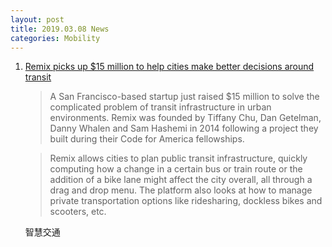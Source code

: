 ```yaml
---
layout: post
title: 2019.03.08 News
categories: Mobility
---
```


1. [Remix picks up $15 million to help cities make better decisions around transit](https://techcrunch.com/2019/03/07/remix-picks-up-15-million-to-help-cities-make-better-decisions-around-transit/)

    > A San Francisco-based startup just raised $15 million to solve the complicated problem of transit infrastructure in urban environments. Remix was founded by Tiffany Chu, Dan Getelman, Danny Whalen and Sam Hashemi in 2014 following a project they built during their Code for America fellowships.
    
    > Remix  allows cities to plan public transit infrastructure, quickly computing how a change in a certain bus or train route or the addition of a bike lane might affect the city overall, all through a drag and drop menu. The platform also looks at how to manage private transportation options like ridesharing, dockless bikes and scooters, etc.

    智慧交通

